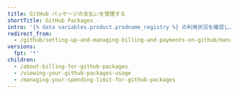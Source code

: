 ```yaml
---
title: GitHub パッケージの支払いを管理する
shortTitle: GitHub Packages
intro: '{% data variables.product.prodname_registry %} の利用状況を確認し、{% data variables.product.prodname_registry %} の利用上限を設定することができます。'
redirect_from:
  - /github/setting-up-and-managing-billing-and-payments-on-github/managing-billing-for-github-packages
versions:
  fpt: '*'
children:
  - /about-billing-for-github-packages
  - /viewing-your-github-packages-usage
  - /managing-your-spending-limit-for-github-packages
---
```


